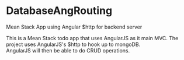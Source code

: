 # DatabaseAngRouting
Mean Stack App using Angular $http for backend server

This is a Mean Stack todo app that uses AngularJS as it main MVC. The project uses AngularJS's $http to hook up to mongoDB.  
AngularJS will then be able to do CRUD operations.
